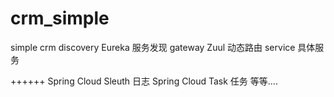 # crm_simple
simple  crm
discovery Eureka 服务发现
gateway Zuul 动态路由
service  具体服务

++++++
Spring Cloud Sleuth  日志
Spring Cloud Task   任务
等等....  